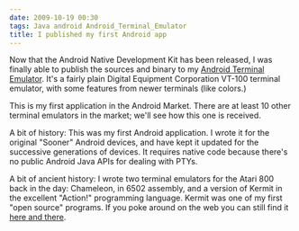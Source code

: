 ```yaml
---
date: 2009-10-19 00:30
tags: Java android Android_Terminal_Emulator
title: I published my first Android app
---
```


Now that the Android Native Development Kit has been released, I was finally
able to publish the sources and binary to my [Android Terminal Emulator](http://code.google.com/p/androidterm/).
It's a fairly plain Digital Equipment Corporation VT-100 terminal emulator, with some features from newer
terminals (like colors.)

This is my first application in the Android Market. There are at least 10
other terminal emulators in the market; we'll see how this one is received.

A bit of history: This was my first Android application. I wrote it for the
original "Sooner" Android devices, and have kept it updated for the successive
generations of devices. It requires native code because there's no public
Android Java APIs for dealing with PTYs.

A bit of ancient history: I wrote two terminal emulators for the Atari 800
back in the day: Chameleon, in 6502 assembly, and a version of Kermit in the
excellent "Action!" programming language. Kermit was one of my first "open
source" programs. If you poke around on the web you can still find it
[here and there](http://atariwiki.strotmann.de/xwiki/bin/view/Code/ACTIONKermit).
